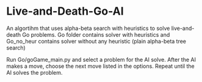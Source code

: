 # Live-and-Death-Go-AI

An algortihm that uses alpha-beta search with heuristics to solve live-and-death Go problems. 
Go folder contains solver with heuristics and Go_no_heur contains solver without any heuristic (plain alpha-beta tree search)

Run Go/goGame_main.py and select a problem for the AI solve. After the AI makes a move, choose the next move listed in the options. Repeat until the AI solves the problem.

